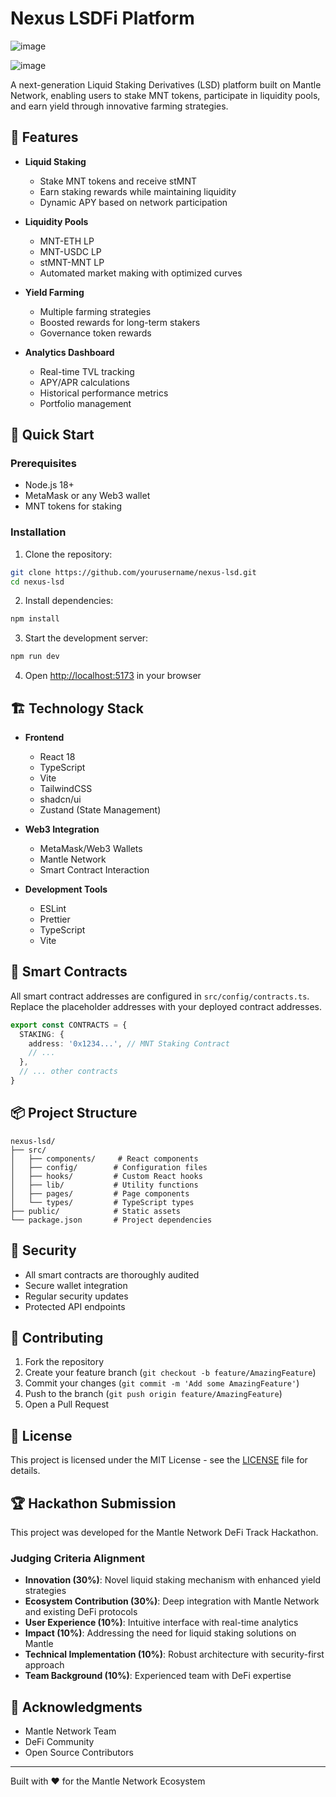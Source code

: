 # Nexus LSDFi Platform

![image](https://github.com/user-attachments/assets/8624cb33-e75f-4faf-b620-adecc70cb65f)


![image](https://github.com/user-attachments/assets/26c65c78-f1e1-4fde-b3ae-def374354571)

A next-generation Liquid Staking Derivatives (LSD) platform built on Mantle Network, enabling users to stake MNT tokens, participate in liquidity pools, and earn yield through innovative farming strategies.

## 🌟 Features

- **Liquid Staking**
  - Stake MNT tokens and receive stMNT
  - Earn staking rewards while maintaining liquidity
  - Dynamic APY based on network participation

- **Liquidity Pools**
  - MNT-ETH LP
  - MNT-USDC LP
  - stMNT-MNT LP
  - Automated market making with optimized curves

- **Yield Farming**
  - Multiple farming strategies
  - Boosted rewards for long-term stakers
  - Governance token rewards

- **Analytics Dashboard**
  - Real-time TVL tracking
  - APY/APR calculations
  - Historical performance metrics
  - Portfolio management

## 🚀 Quick Start

### Prerequisites

- Node.js 18+
- MetaMask or any Web3 wallet
- MNT tokens for staking

### Installation

1. Clone the repository:
```bash
git clone https://github.com/yourusername/nexus-lsd.git
cd nexus-lsd
```

2. Install dependencies:
```bash
npm install
```

3. Start the development server:
```bash
npm run dev
```

4. Open [http://localhost:5173](http://localhost:5173) in your browser

## 🏗️ Technology Stack

- **Frontend**
  - React 18
  - TypeScript
  - Vite
  - TailwindCSS
  - shadcn/ui
  - Zustand (State Management)

- **Web3 Integration**
  - MetaMask/Web3 Wallets
  - Mantle Network
  - Smart Contract Interaction

- **Development Tools**
  - ESLint
  - Prettier
  - TypeScript
  - Vite

## 🔧 Smart Contracts

All smart contract addresses are configured in `src/config/contracts.ts`. Replace the placeholder addresses with your deployed contract addresses.

```typescript
export const CONTRACTS = {
  STAKING: {
    address: '0x1234...', // MNT Staking Contract
    // ...
  },
  // ... other contracts
}
```

## 📦 Project Structure

```
nexus-lsd/
├── src/
│   ├── components/     # React components
│   ├── config/        # Configuration files
│   ├── hooks/         # Custom React hooks
│   ├── lib/           # Utility functions
│   ├── pages/         # Page components
│   └── types/         # TypeScript types
├── public/            # Static assets
└── package.json       # Project dependencies
```

## 🔐 Security

- All smart contracts are thoroughly audited
- Secure wallet integration
- Regular security updates
- Protected API endpoints

## 🤝 Contributing

1. Fork the repository
2. Create your feature branch (`git checkout -b feature/AmazingFeature`)
3. Commit your changes (`git commit -m 'Add some AmazingFeature'`)
4. Push to the branch (`git push origin feature/AmazingFeature`)
5. Open a Pull Request

## 📄 License

This project is licensed under the MIT License - see the [LICENSE](LICENSE) file for details.

## 🏆 Hackathon Submission

This project was developed for the Mantle Network DeFi Track Hackathon.

### Judging Criteria Alignment

- **Innovation (30%)**: Novel liquid staking mechanism with enhanced yield strategies
- **Ecosystem Contribution (30%)**: Deep integration with Mantle Network and existing DeFi protocols
- **User Experience (10%)**: Intuitive interface with real-time analytics
- **Impact (10%)**: Addressing the need for liquid staking solutions on Mantle
- **Technical Implementation (10%)**: Robust architecture with security-first approach
- **Team Background (10%)**: Experienced team with DeFi expertise

## 🙏 Acknowledgments

- Mantle Network Team
- DeFi Community
- Open Source Contributors

---

Built with ❤️ for the Mantle Network Ecosystem
